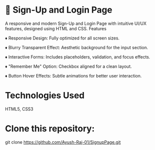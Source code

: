 
# 🚀 Sign-Up and Login Page
A responsive and modern Sign-Up and Login Page with intuitive UI/UX features, designed using HTML and CSS.
Features

♦ Responsive Design: Fully optimized for all screen sizes.

♦ Blurry Transparent Effect: Aesthetic background for the input section.

♦ Interactive Forms: Includes placeholders, validation, and focus effects.

♦ "Remember Me" Option: Checkbox aligned for a clean layout.

♦ Button Hover Effects: Subtle animations for better user interaction.

# Technologies Used
  
  HTML5, CSS3

# Clone this repository:

git clone https://github.com/Ayush-Raj-01/SignupPage.git
